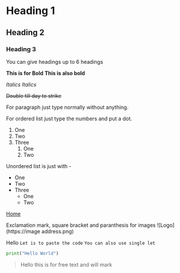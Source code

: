 # Heading 1
## Heading 2
### Heading 3

You can give headings up to 6 headings 

**This is for Bold**
__This is also bold__

*Italics*
_Italics_

~~Double till day to strike~~

For paragraph just type normally without anything.

For ordered list just type the numbers and put a dot.
1. One
2. Two
3. Three
    1. One
    2. Two

Unordered list is just with -
- One
- Two 
- Three
    - One
    - Two


[Home](https://www.google.com)

Exclamation mark, square bracket and paranthesis for images
![Logo](https://image address.png)

Hello ```Let is to paste the code```
`You can also use single let`

```python
print("Hello World")
```

> Hello this is for free text and will mark
